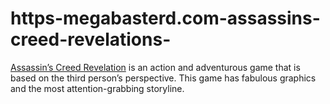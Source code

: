 # https-megabasterd.com-assassins-creed-revelations-
[Assassin’s Creed Revelation](https://megabasterd.com/assassins-creed-revelations/) is an action and adventurous game that is based on the third person’s perspective. This game has fabulous graphics and the most attention-grabbing storyline.
